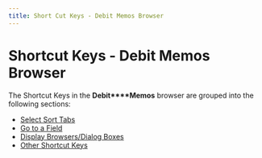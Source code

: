 ```yaml
---
title: Short Cut Keys - Debit Memos Browser
---
```


# Shortcut Keys - Debit Memos Browser


The Shortcut Keys in the **Debit****Memos** browser are grouped into  the following sections:

- [Select  Sort Tabs]({{site.pp_baseurl}}/shortcut-keys/ret-doc-browser/dm-browser/select_sort_tabs_short_cut_keys_debit_memo_browser_purchase_content.html)
- [Go  to a Field]({{site.pp_baseurl}}/shortcut-keys/ret-doc-browser/dm-browser/go_to_a_field_short_cut_keys_debit_memo_browser_purchase_content.html)
- [Display  Browsers/Dialog Boxes]({{site.pp_baseurl}}/shortcut-keys/ret-doc-browser/dm-browser/display_browsers_dialog_boxes_short_cut_keys_debit_memo_browser_purchases_content.html)
- [Other  Shortcut Keys]({{site.pp_baseurl}}/shortcut-keys/ret-doc-browser/dm-browser/other_short_cut_keys_short_cut_keys_debit_memo_browser_purchases_content.html)

